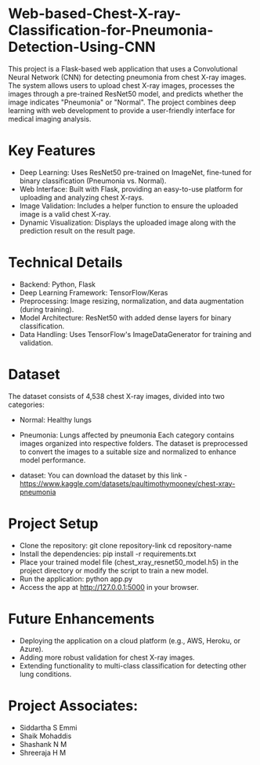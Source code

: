 # Web-based-Chest-X-ray-Classification-for-Pneumonia-Detection-Using-CNN
This project is a Flask-based web application that uses a Convolutional Neural Network (CNN) for detecting pneumonia from chest X-ray images. The system allows users to upload chest X-ray images, processes the images through a pre-trained ResNet50 model, and predicts whether the image indicates "Pneumonia" or "Normal". The project combines deep learning with web development to provide a user-friendly interface for medical imaging analysis.

# Key Features
* Deep Learning: Uses ResNet50 pre-trained on ImageNet, fine-tuned for binary classification (Pneumonia vs. Normal).
* Web Interface: Built with Flask, providing an easy-to-use platform for uploading and analyzing chest X-rays.
* Image Validation: Includes a helper function to ensure the uploaded image is a valid chest X-ray.
* Dynamic Visualization: Displays the uploaded image along with the prediction result on the result page.

# Technical Details
* Backend: Python, Flask
* Deep Learning Framework: TensorFlow/Keras
* Preprocessing: Image resizing, normalization, and data augmentation (during training).
* Model Architecture: ResNet50 with added dense layers for binary classification.
* Data Handling: Uses TensorFlow's ImageDataGenerator for training and validation.

# Dataset
The dataset consists of 4,538 chest X-ray images, divided into two categories:

* Normal: Healthy lungs
* Pneumonia: Lungs affected by pneumonia
Each category contains images organized into respective folders. The dataset is preprocessed to convert the images to a suitable size and normalized to enhance model performance.

* dataset: You can download the dataset by this link - https://www.kaggle.com/datasets/paultimothymooney/chest-xray-pneumonia

# Project Setup
* Clone the repository:
        git clone repository-link
        cd repository-name
* Install the dependencies:
        pip install -r requirements.txt
* Place your trained model file (chest_xray_resnet50_model.h5) in the project directory or modify the script to train a new model.
* Run the application:
        python app.py
* Access the app at http://127.0.0.1:5000 in your browser.

# Future Enhancements
* Deploying the application on a cloud platform (e.g., AWS, Heroku, or Azure).
* Adding more robust validation for chest X-ray images.
* Extending functionality to multi-class classification for detecting other lung conditions.

# Project Associates:
* Siddartha S Emmi
* Shaik Mohaddis
* Shashank N M
* Shreeraja H M
